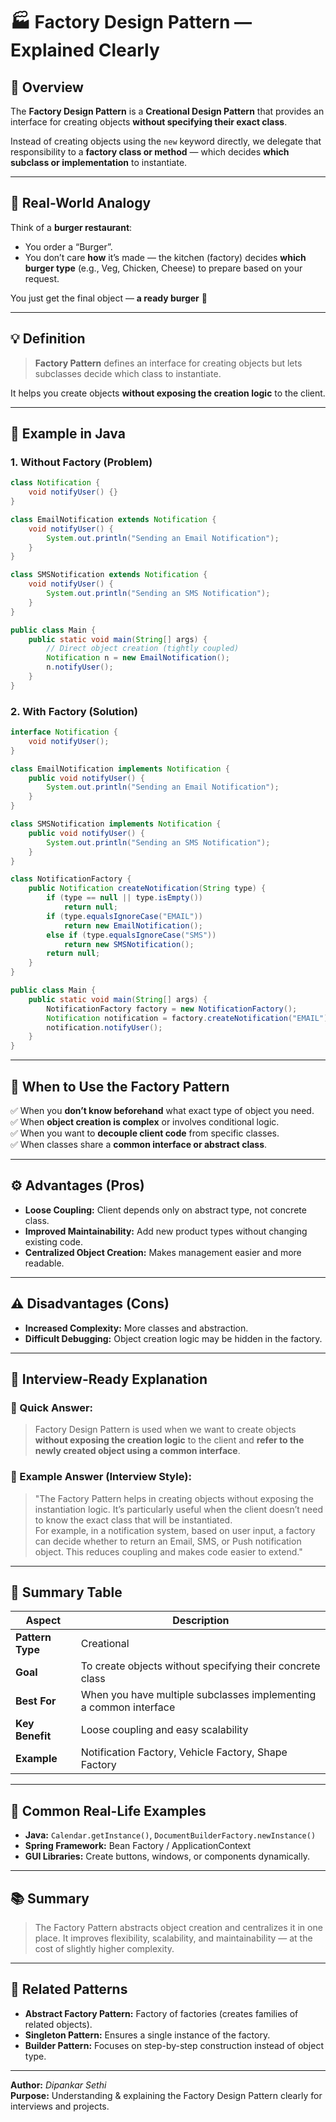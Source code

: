 # 🏭 Factory Design Pattern — Explained Clearly

## 📘 Overview
The **Factory Design Pattern** is a **Creational Design Pattern** that provides an interface for creating objects **without specifying their exact class**.

Instead of creating objects using the `new` keyword directly, we delegate that responsibility to a **factory class or method** — which decides **which subclass or implementation** to instantiate.

---

## 🧩 Real-World Analogy

Think of a **burger restaurant**:
- You order a “Burger”.
- You don’t care **how** it’s made — the kitchen (factory) decides **which burger type** (e.g., Veg, Chicken, Cheese) to prepare based on your request.

You just get the final object — **a ready burger** 🍔

---

## 💡 Definition

> **Factory Pattern** defines an interface for creating objects but lets subclasses decide which class to instantiate.

It helps you create objects **without exposing the creation logic** to the client.

---

## 🔧 Example in Java

### 1. Without Factory (Problem)
```java
class Notification {
    void notifyUser() {}
}

class EmailNotification extends Notification {
    void notifyUser() {
        System.out.println("Sending an Email Notification");
    }
}

class SMSNotification extends Notification {
    void notifyUser() {
        System.out.println("Sending an SMS Notification");
    }
}

public class Main {
    public static void main(String[] args) {
        // Direct object creation (tightly coupled)
        Notification n = new EmailNotification();
        n.notifyUser();
    }
}
```

### 2. With Factory (Solution)
```java
interface Notification {
    void notifyUser();
}

class EmailNotification implements Notification {
    public void notifyUser() {
        System.out.println("Sending an Email Notification");
    }
}

class SMSNotification implements Notification {
    public void notifyUser() {
        System.out.println("Sending an SMS Notification");
    }
}

class NotificationFactory {
    public Notification createNotification(String type) {
        if (type == null || type.isEmpty())
            return null;
        if (type.equalsIgnoreCase("EMAIL"))
            return new EmailNotification();
        else if (type.equalsIgnoreCase("SMS"))
            return new SMSNotification();
        return null;
    }
}

public class Main {
    public static void main(String[] args) {
        NotificationFactory factory = new NotificationFactory();
        Notification notification = factory.createNotification("EMAIL");
        notification.notifyUser();
    }
}
```

---

## 🧠 When to Use the Factory Pattern
✅ When you **don’t know beforehand** what exact type of object you need.  
✅ When **object creation is complex** or involves conditional logic.  
✅ When you want to **decouple client code** from specific classes.  
✅ When classes share a **common interface or abstract class**.

---

## ⚙️ Advantages (Pros)
- **Loose Coupling:** Client depends only on abstract type, not concrete class.
- **Improved Maintainability:** Add new product types without changing existing code.
- **Centralized Object Creation:** Makes management easier and more readable.

---

## ⚠️ Disadvantages (Cons)
- **Increased Complexity:** More classes and abstraction.
- **Difficult Debugging:** Object creation logic may be hidden in the factory.

---

## 🎯 Interview-Ready Explanation

### 🔹 Quick Answer:
> Factory Design Pattern is used when we want to create objects **without exposing the creation logic** to the client and **refer to the newly created object using a common interface**.

### 🔹 Example Answer (Interview Style):
> "The Factory Pattern helps in creating objects without exposing the instantiation logic. It’s particularly useful when the client doesn’t need to know the exact class that will be instantiated.  
> For example, in a notification system, based on user input, a factory can decide whether to return an Email, SMS, or Push notification object. This reduces coupling and makes code easier to extend."

---

## 🏁 Summary Table

| Aspect | Description |
|--------|--------------|
| **Pattern Type** | Creational |
| **Goal** | To create objects without specifying their concrete class |
| **Best For** | When you have multiple subclasses implementing a common interface |
| **Key Benefit** | Loose coupling and easy scalability |
| **Example** | Notification Factory, Vehicle Factory, Shape Factory |

---

## 🧰 Common Real-Life Examples
- **Java:** `Calendar.getInstance()`, `DocumentBuilderFactory.newInstance()`  
- **Spring Framework:** Bean Factory / ApplicationContext  
- **GUI Libraries:** Create buttons, windows, or components dynamically.

---

## 📚 Summary
> The Factory Pattern abstracts object creation and centralizes it in one place. It improves flexibility, scalability, and maintainability — at the cost of slightly higher complexity.

---

## 🧾 Related Patterns
- **Abstract Factory Pattern:** Factory of factories (creates families of related objects).  
- **Singleton Pattern:** Ensures a single instance of the factory.  
- **Builder Pattern:** Focuses on step-by-step construction instead of object type.

---

**Author:** *Dipankar Sethi*  
**Purpose:** Understanding & explaining the Factory Design Pattern clearly for interviews and projects.
